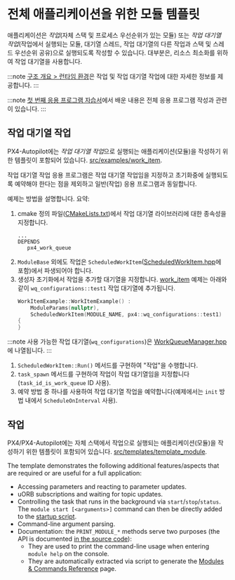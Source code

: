 # 전체 애플리케이션을 위한 모듈 템플릿

애플리케이션은 *작업*(자체 스택 및 프로세스 우선순위가 있는 모듈) 또는 *작업 대기열 작업*(작업에서 실행되는 모듈, 대기열 스레드, 작업 대기열의 다른 작업과 스택 및 스레드 우선순위 공유)으로 실행되도록 작성할 수 있습니다. 대부분은, 리소스 최소화를 위하여 작업 대기열을 사용합니다.

:::note
[구조 개요 > 런타임 환경](../concept/architecture.md#runtime-environment)은 작업 및 작업 대기열 작업에 대한 자세한 정보를 제공합니다.
:::

:::note
[첫 번째 응용 프로그램 자습서](../modules/hello_sky.md)에서 배운 내용은 전체 응용 프로그램 작성과 관련이 있습니다.
:::

## 작업 대기열 작업

PX4-Autopilot에는 *작업 대기열 작업*으로 실행되는 애플리케이션(모듈)을 작성하기 위한 템플릿이 포함되어 있습니다. [src/examples/work_item](https://github.com/PX4/PX4-Autopilot/tree/master/src/examples/work_item).

작업 대기열 작업 응용 프로그램은 작업 대기열 작업임을 지정하고 초기화중에 실행되도록 예약해야 한다는 점을 제외하고 일반(작업) 응용 프로그램과 동일합니다.

예제는 방법을 설명합니다. 요약:
1. cmake 정의 파일([CMakeLists.txt](https://github.com/PX4/PX4-Autopilot/blob/master/src/examples/work_item/CMakeLists.txt))에서 작업 대기열 라이브러리에 대한 종속성을 지정합니다.
   ```
   ...
   DEPENDS
      px4_work_queue
   ```
1. `ModuleBase` 외에도 작업은 `ScheduledWorkItem`([ScheduledWorkItem.hpp](https://github.com/PX4/PX4-Autopilot/blob/master/platforms/common/include/px4_platform_common/px4_work_queue/ScheduledWorkItem.hpp)에 포함)에서 파생되어야 합니다.
1. 생성자 초기화에서 작업을 추가할 대기열을 지정합니다. [work_item](https://github.com/PX4/PX4-Autopilot/blob/master/src/examples/work_item/WorkItemExample.cpp#L42) 예제는 아래와 같이 `wq_configurations::test1` 작업 대기열에 추가됩니다.
   ```cpp
   WorkItemExample::WorkItemExample() :
       ModuleParams(nullptr),
       ScheduledWorkItem(MODULE_NAME, px4::wq_configurations::test1)
   {
   }
   ```

:::note
사용 가능한 작업 대기열(`wq_configurations`)은 [WorkQueueManager.hpp](https://github.com/PX4/PX4-Autopilot/blob/master/platforms/common/include/px4_platform_common/px4_work_queue/WorkQueueManager.hpp#L49)에 나열됩니다.
:::

1. `ScheduledWorkItem::Run()` 메서드를 구현하여 "작업"을 수행합니다.
1. `task_spawn` 메서드를 구현하여 작업이 작업 대기열임을 지정합니다(`task_id_is_work_queue` ID 사용).
1. 예약 방법 중 하나를 사용하여 작업 대기열 작업을 예약합니다(예제에서는 `init` 방법 내에서 `ScheduleOnInterval` 사용).



## 작업

PX4/PX4-Autopilot에는 자체 스택에서 작업으로 실행되는 애플리케이션(모듈)을 작성하기 위한 템플릿이 포함되어 있습니다. [src/templates/template_module](https://github.com/PX4/PX4-Autopilot/tree/master/src/templates/template_module).

The template demonstrates the following additional features/aspects that are required or are useful for a full application:

- Accessing parameters and reacting to parameter updates.
- uORB subscriptions and waiting for topic updates.
- Controlling the task that runs in the background via `start`/`stop`/`status`. The `module start [<arguments>]` command can then be directly added to the [startup script](../concept/system_startup.md).
- Command-line argument parsing.
- Documentation: the `PRINT_MODULE_*` methods serve two purposes (the API is documented [in the source code](https://github.com/PX4/Firmware/blob/v1.8.0/src/platforms/px4_module.h#L381)):
  - They are used to print the command-line usage when entering `module help` on the console.
  - They are automatically extracted via script to generate the [Modules & Commands Reference](../modules/modules_main.md) page.


